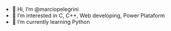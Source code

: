 - 👋 Hi, I’m @marciopelegrini
- 👀 I’m interested in C, C++, Web developing, Power Plataform
- 🌱 I’m currently learning Python

<!---
marciopelegrini/marciopelegrini is a ✨ special ✨ repository because its `README.md` (this file) appears on your GitHub profile.
You can click the Preview link to take a look at your changes.
--->
